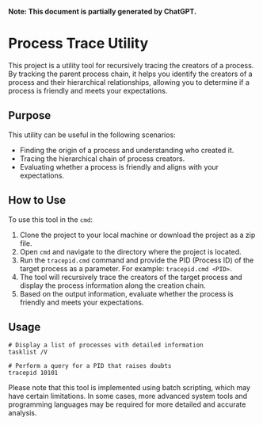 **Note: This document is partially generated by ChatGPT.**

# Process Trace Utility

This project is a utility tool for recursively tracing the creators of a process. By tracking the parent process chain, it helps you identify the creators of a process and their hierarchical relationships, allowing you to determine if a process is friendly and meets your expectations.

## Purpose

This utility can be useful in the following scenarios:

- Finding the origin of a process and understanding who created it.
- Tracing the hierarchical chain of process creators.
- Evaluating whether a process is friendly and aligns with your expectations.

## How to Use

To use this tool in the `cmd`:

1. Clone the project to your local machine or download the project as a zip file.
2. Open `cmd` and navigate to the directory where the project is located.
3. Run the `tracepid.cmd` command and provide the PID (Process ID) of the target process as a parameter. For example: `tracepid.cmd <PID>`.
4. The tool will recursively trace the creators of the target process and display the process information along the creation chain.
5. Based on the output information, evaluate whether the process is friendly and meets your expectations.

## Usage

```shell
# Display a list of processes with detailed information
tasklist /V

# Perform a query for a PID that raises doubts
tracepid 10101
```



Please note that this tool is implemented using batch scripting, which may have certain limitations. In some cases, more advanced system tools and programming languages may be required for more detailed and accurate analysis.
